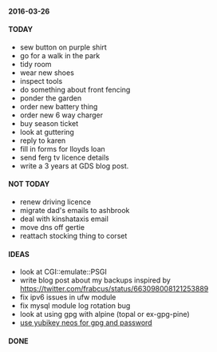 #### 2016-03-26 ####

#### TODAY ####

- sew button on purple shirt
- go for a walk in the park
- tidy room
- wear new shoes
- inspect tools
- do something about front fencing
- ponder the garden
- order new battery thing
- order new 6 way charger
- buy season ticket
- look at guttering
- reply to karen
- fill in forms for lloyds loan
- send ferg tv licence details
- write a 3 years at GDS blog post.



#### NOT TODAY ####

- renew driving licence
- migrate dad's emails to ashbrook
- deal with kinshataxis email
- move dns off gertie
- reattach stocking thing to corset

#### IDEAS ####

- look at CGI::emulate::PSGI
- write blog post about my backups inspired by https://twitter.com/frabcus/status/663098008121253889
- fix ipv6 issues in ufw module
- fix mysql module log rotation bug
- look at using gpg with alpine (topal or ex-gpg-pine)
- [use yubikey neos for gpg and password](http://viccuad.me/blog/secure-yourself-part-1-airgapped-computer-and-GPG-smartcards/) 

#### DONE ####

